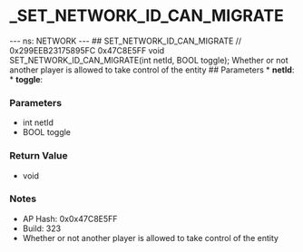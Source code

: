 # _SET_NETWORK_ID_CAN_MIGRATE

--- ns: NETWORK --- ## SET_NETWORK_ID_CAN_MIGRATE  // 0x299EEB23175895FC 0x47C8E5FF void SET_NETWORK_ID_CAN_MIGRATE(int netId, BOOL toggle);  Whether or not another player is allowed to take control of the entity  ## Parameters * **netId**: * **toggle**:

### Parameters
* int netId
* BOOL toggle

### Return Value
* void

### Notes
* AP Hash: 0x0x47C8E5FF
* Build: 323
* Whether or not another player is allowed to take control of the entity

